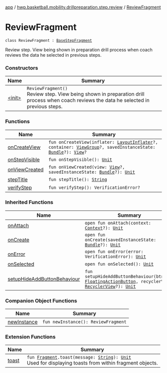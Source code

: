 [app](../../index.md) / [hwp.basketball.mobility.drillpreparation.step.review](../index.md) / [ReviewFragment](.)

# ReviewFragment

`class ReviewFragment : `[`BaseStepFragment`](../../hwp.basketball.mobility.drillpreparation.step/-base-step-fragment/index.md)

Review step.
View being shown in preparation drill process when coach reviews the data he selected
in previous steps.

### Constructors

| Name | Summary |
|---|---|
| [&lt;init&gt;](-init-.md) | `ReviewFragment()`<br>Review step. View being shown in preparation drill process when coach reviews the data he selected in previous steps. |

### Functions

| Name | Summary |
|---|---|
| [onCreateView](on-create-view.md) | `fun onCreateView(inflater: `[`LayoutInflater`](https://developer.android.com/reference/android/view/LayoutInflater.html)`?, container: `[`ViewGroup`](https://developer.android.com/reference/android/view/ViewGroup.html)`?, savedInstanceState: `[`Bundle`](https://developer.android.com/reference/android/os/Bundle.html)`?): `[`View`](https://developer.android.com/reference/android/view/View.html)`?` |
| [onStepVisible](on-step-visible.md) | `fun onStepVisible(): `[`Unit`](https://kotlinlang.org/api/latest/jvm/stdlib/kotlin/-unit/index.html) |
| [onViewCreated](on-view-created.md) | `fun onViewCreated(view: `[`View`](https://developer.android.com/reference/android/view/View.html)`?, savedInstanceState: `[`Bundle`](https://developer.android.com/reference/android/os/Bundle.html)`?): `[`Unit`](https://kotlinlang.org/api/latest/jvm/stdlib/kotlin/-unit/index.html) |
| [stepTitle](step-title.md) | `fun stepTitle(): `[`String`](https://kotlinlang.org/api/latest/jvm/stdlib/kotlin/-string/index.html) |
| [verifyStep](verify-step.md) | `fun verifyStep(): VerificationError?` |

### Inherited Functions

| Name | Summary |
|---|---|
| [onAttach](../../hwp.basketball.mobility.drillpreparation.step/-base-step-fragment/on-attach.md) | `open fun onAttach(context: `[`Context`](https://developer.android.com/reference/android/content/Context.html)`?): `[`Unit`](https://kotlinlang.org/api/latest/jvm/stdlib/kotlin/-unit/index.html) |
| [onCreate](../../hwp.basketball.mobility.drillpreparation.step/-base-step-fragment/on-create.md) | `open fun onCreate(savedInstanceState: `[`Bundle`](https://developer.android.com/reference/android/os/Bundle.html)`?): `[`Unit`](https://kotlinlang.org/api/latest/jvm/stdlib/kotlin/-unit/index.html) |
| [onError](../../hwp.basketball.mobility.drillpreparation.step/-base-step-fragment/on-error.md) | `open fun onError(error: VerificationError): `[`Unit`](https://kotlinlang.org/api/latest/jvm/stdlib/kotlin/-unit/index.html) |
| [onSelected](../../hwp.basketball.mobility.drillpreparation.step/-base-step-fragment/on-selected.md) | `open fun onSelected(): `[`Unit`](https://kotlinlang.org/api/latest/jvm/stdlib/kotlin/-unit/index.html) |
| [setupHideAddButtonBehaviour](../../hwp.basketball.mobility.drillpreparation.step/-base-step-fragment/setup-hide-add-button-behaviour.md) | `fun setupHideAddButtonBehaviour(btnAdd: `[`FloatingActionButton`](https://developer.android.com/reference/android/support/design/widget/FloatingActionButton.html)`, recyclerView: `[`RecyclerView`](https://developer.android.com/reference/android/support/v7/widget/RecyclerView.html)`?): `[`Unit`](https://kotlinlang.org/api/latest/jvm/stdlib/kotlin/-unit/index.html) |

### Companion Object Functions

| Name | Summary |
|---|---|
| [newInstance](new-instance.md) | `fun newInstance(): ReviewFragment` |

### Extension Functions

| Name | Summary |
|---|---|
| [toast](../../hwp.basketball.mobility.util/android.support.v4.app.-fragment/toast.md) | `fun `[`Fragment`](https://developer.android.com/reference/android/support/v4/app/Fragment.html)`.toast(message: `[`String`](https://kotlinlang.org/api/latest/jvm/stdlib/kotlin/-string/index.html)`): `[`Unit`](https://kotlinlang.org/api/latest/jvm/stdlib/kotlin/-unit/index.html)<br>Used for displaying toasts from within fragment objects. |

